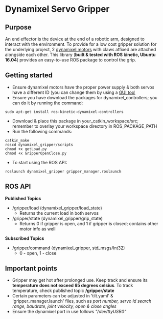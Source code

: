 # Dynamixel Servo Gripper

## Purpose

An end effector is the device at the end of a robotic arm, designed to interact with the environment. To provide for a low cost gripper solution for the underlying project, 2 [dynamixel motors](https://www.trossenrobotics.com/shared/images/PImages/R-903-0188-000-c.jpg) with claws affixed are attached alongside each other. This library (**built & tested with ROS kinetic, Ubuntu 16.04**) provides an easy-to-use ROS package to control the grip.

## Getting started

* Ensure dynamixel motors have the proper power supply & both servos have a different ID (you can change them by using a [GUI tool](http://emanual.robotis.com/docs/en/software/dynamixel/dynamixel_workbench/#gui)
* Ensure you have download the packages for dynamixel_controllers; you can do it by running the command:
```
sudo apt-get install ros-kinetic-dynamixel-controllers
```
* Download & place this package in your_catkin_workspace/src; remember to overlay your workspace directory in ROS_PACKAGE_PATH
* Run the following commands:
```
catkin_make
roscd dynamixel_gripper/scripts
chmod +x getLoad.py
chmod +x GripperOpenClose.py
```
* To start using the ROS API:
```
roslaunch dynamixel_gripper gripper_manager.roslaunch
```

## ROS API

**Published Topics**
* /gripper/load (dynamixel_gripper/load_state)
  - Returns the current load in both servos
* /gripper/state (dynamixel_gripper/grip_state)
  - Returns 0 if gripper is open, and 1 if gripper is closed; contains other motor info as well

**Subscribed Topics**
* /gripper/command (dynamixel_gripper, std_msgs/Int32)
  - 0 - open, 1 - close

## Important points
* Gripper may get hot after prolonged use. Keep track and ensure its **temperature does not exceed 65 degrees celsius**. To track temperature, check published topic **/gripper/state**
* Certain parameters can be adjusted in 'tilt.yaml' & 'gripper_manager.launch' files, such as _port number, servo id search range, baudrate, joint velocity, open & close angles_
* Ensure the dynamixel port in use follows _"/dev/ttyUSB0"_
